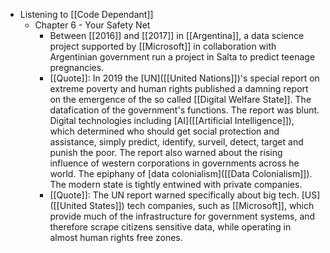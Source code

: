 - Listening to [[Code Dependant]]
	- Chapter 6 - Your Safety Net
		- Between [[2016]] and [[2017]] in [[Argentina]], a data science project supported by [[Microsoft]] in collaboration with Argentinian government run a project in Salta to predict teenage pregnancies.
		- [[Quote]]: In 2019 the [UN]([[United Nations]])'s special report on extreme poverty and human rights published a damning report on the emergence of the so called [[Digital Welfare State]]. The datafication of the government's functions. The report was blunt. Digital technologies including [AI]([[Artificial Intelligence]]), which determined who should get social protection and assistance, simply predict, identify, surveil, detect, target and punish the poor. The report also warned about the rising influence of western corporations in governments across he world. The epiphany of [data colonialism]([[Data Colonialism]]). The modern state is tightly entwined with private companies.
		- [[Quote]]: The UN report warned specifically about big tech. [US]([[United States]]) tech companies, such as [[Microsoft]], which provide much of the infrastructure for government systems, and therefore scrape citizens sensitive data, 
		  while operating in almost human rights free zones.